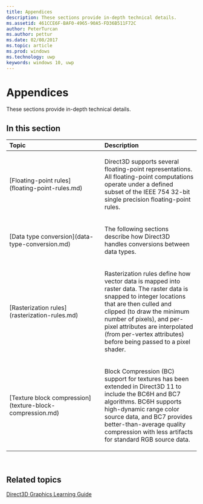 ---title: Appendicesdescription: These sections provide in-depth technical details.ms.assetid: 461CCE6F-BAF0-4965-90A5-FD36B511F72Cauthor: PeterTurcanms.author: petturms.date: 02/08/2017ms.topic: articlems.prod: windowsms.technology: uwpkeywords: windows 10, uwp---# AppendicesThese sections provide in-depth technical details.## <span id="in-this-section"></span>In this section<table><colgroup><col width="50%" /><col width="50%" /></colgroup><thead><tr class="header"><th align="left">Topic</th><th align="left">Description</th></tr></thead><tbody><tr class="odd"><td align="left"><p>[Floating-point rules](floating-point-rules.md)</p></td><td align="left"><p>Direct3D supports several floating-point representations. All floating-point computations operate under a defined subset of the IEEE 754 32-bit single precision floating-point rules.</p></td></tr><tr class="even"><td align="left"><p>[Data type conversion](data-type-conversion.md)</p></td><td align="left"><p>The following sections describe how Direct3D handles conversions between data types.</p></td></tr><tr class="odd"><td align="left"><p>[Rasterization rules](rasterization-rules.md)</p></td><td align="left"><p>Rasterization rules define how vector data is mapped into raster data. The raster data is snapped to integer locations that are then culled and clipped (to draw the minimum number of pixels), and per-pixel attributes are interpolated (from per-vertex attributes) before being passed to a pixel shader.</p></td></tr><tr class="even"><td align="left"><p>[Texture block compression](texture-block-compression.md)</p></td><td align="left"><p>Block Compression (BC) support for textures has been extended in Direct3D 11 to include the BC6H and BC7 algorithms. BC6H supports high-dynamic range color source data, and BC7 provides better-than-average quality compression with less artifacts for standard RGB source data.</p></td></tr></tbody></table> ## <span id="related-topics"></span>Related topics[Direct3D Graphics Learning Guide](index.md)  